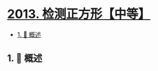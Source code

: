 # [2013. 检测正方形【中等】](https://github.com/Tdahuyou/TNotes.leetcode/tree/main/notes/2013.%20%E6%A3%80%E6%B5%8B%E6%AD%A3%E6%96%B9%E5%BD%A2%E3%80%90%E4%B8%AD%E7%AD%89%E3%80%91)

<!-- region:toc -->

- [1. 📝 概述](#1--概述)

<!-- endregion:toc -->

## 1. 📝 概述
